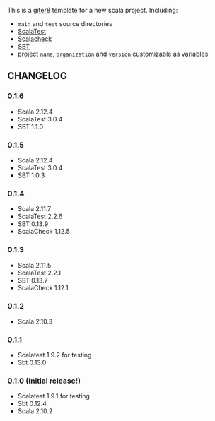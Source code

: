 This is a [giter8](https://github.com/n8han/giter8) template for a new scala project.
Including:
* `main` and `test` source directories
* [ScalaTest](http://www.scalatest.org/)
* [Scalacheck](http://www.scalacheck.org/)
* [SBT](http://www.scala-sbt.org/)
* project `name`, `organization` and `version` customizable as variables

## CHANGELOG

### 0.1.6
 * Scala 2.12.4
 * ScalaTest 3.0.4
 * SBT 1.1.0

### 0.1.5
 * Scala 2.12.4
 * ScalaTest 3.0.4
 * SBT 1.0.3

### 0.1.4
 * Scala 2.11.7
 * ScalaTest 2.2.6
 * SBT 0.13.9
 * ScalaCheck 1.12.5

### 0.1.3
 * Scala 2.11.5
 * ScalaTest 2.2.1
 * SBT 0.13.7
 * ScalaCheck 1.12.1

### 0.1.2
* Scala 2.10.3

### 0.1.1
* Scalatest 1.9.2 for testing
* Sbt 0.13.0

### 0.1.0 (Initial release!)
* Scalatest 1.9.1 for testing
* Sbt 0.12.4
* Scala 2.10.2